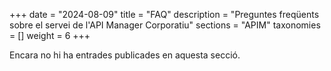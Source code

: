 +++
date = "2024-08-09"
title = "FAQ"
description = "Preguntes freqüents sobre el servei de l'API Manager Corporatiu"
sections = "APIM"
taxonomies = []
weight = 6
+++

Encara no hi ha entrades publicades en aquesta secció.
